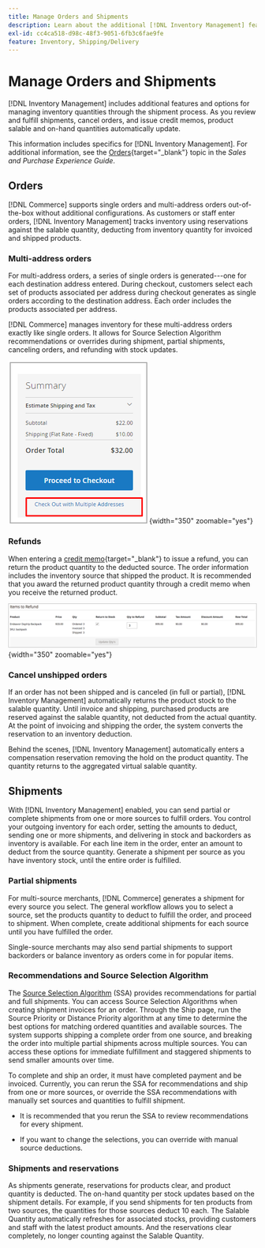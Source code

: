 ```yaml
---
title: Manage Orders and Shipments
description: Learn about the additional [!DNL Inventory Management] features and options for managing inventory quantities through the shipment process.
exl-id: cc4ca518-d98c-48f3-9051-6fb3c6fae9fe
feature: Inventory, Shipping/Delivery
---
```

# Manage Orders and Shipments

[!DNL Inventory Management] includes additional features and options for managing inventory quantities through the shipment process. As you review and fulfill shipments, cancel orders, and issue credit memos, product salable and on-hand quantities automatically update.

This information includes specifics for [!DNL Inventory Management]. For additional information, see the [Orders](../stores-purchase/orders.md){target="_blank"} topic in the _Sales and Purchase Experience Guide_.

## Orders

[!DNL Commerce] supports single orders and multi-address orders out-of-the-box without additional configurations. As customers or staff enter orders, [!DNL Inventory Management] tracks inventory using reservations against the salable quantity, deducting from inventory quantity for invoiced and shipped products.

### Multi-address orders

For multi-address orders, a series of single orders is generated---one for each destination address entered. During checkout, customers select each set of products associated per address during checkout generates as single orders according to the destination address. Each order includes the products associated per address.

[!DNL Commerce] manages inventory for these multi-address orders exactly like single orders. It allows for Source Selection Algorithm recommendations or overrides during shipment, partial shipments, canceling orders, and refunding with stock updates.

![Multi-address at checkout](assets/inventory-multi-ship.png){width="350" zoomable="yes"}

### Refunds

When entering a [credit memo](../stores-purchase/credit-memo-create.md){target="_blank"} to issue a refund, you can return the product quantity to the deducted source. The order information includes the inventory source that shipped the product. It is recommended that you award the returned product quantity through a credit memo when you receive the returned product.

![Items to Refund with Return to Stock Selected](assets/credit-memo-items-to-refund.png)
{width="350" zoomable="yes"}

### Cancel unshipped orders

If an order has not been shipped and is canceled (in full or partial), [!DNL Inventory Management] automatically returns the product stock to the salable quantity. Until invoice and shipping, purchased products are reserved against the salable quantity, not deducted from the actual quantity. At the point of invoicing and shipping the order, the system converts the reservation to an inventory deduction.

Behind the scenes, [!DNL Inventory Management] automatically enters a compensation reservation removing the hold on the product quantity. The quantity returns to the aggregated virtual salable quantity.

## Shipments

With [!DNL Inventory Management] enabled, you can send partial or complete shipments from one or more sources to fulfill orders. You control your outgoing inventory for each order, setting the amounts to deduct, sending one or more shipments, and delivering in stock and backorders as inventory is available. For each line item in the order, enter an amount to deduct from the source quantity. Generate a shipment per source as you have inventory stock, until the entire order is fulfilled.

### Partial shipments

For multi-source merchants, [!DNL Commerce] generates a shipment for every source you select. The general workflow allows you to select a source, set the products quantity to deduct to fulfill the order, and proceed to shipment. When complete, create additional shipments for each source until you have fulfilled the order.

Single-source merchants may also send partial shipments to support backorders or balance inventory as orders come in for popular items.

### Recommendations and Source Selection Algorithm

The [Source Selection Algorithm](selection-reservations.md) (SSA) provides recommendations for partial and full shipments. You can access Source Selection Algorithms when creating shipment invoices for an order. Through the Ship page, run the Source Priority or Distance Priority algorithm at any time to determine the best options for matching ordered quantities and available sources. The system supports shipping a complete order from one source, and breaking the order into multiple partial shipments across multiple sources. You can access these options for immediate fulfillment and staggered shipments to send smaller amounts over time.

To complete and ship an order, it must have completed payment and be invoiced. Currently, you can rerun the SSA for recommendations and ship from one or more sources, or override the SSA recommendations with manually set sources and quantities to fulfill shipment.

- It is recommended that you rerun the SSA to review recommendations for every shipment.

- If you want to change the selections, you can override with manual source deductions.

### Shipments and reservations

As shipments generate, reservations for products clear, and product quantity is deducted. The on-hand quantity per stock updates based on the shipment details. For example, if you send shipments for ten products from two sources, the quantities for those sources deduct 10 each. The Salable Quantity automatically refreshes for associated stocks, providing customers and staff with the latest product amounts. And the reservations clear completely, no longer counting against the Salable Quantity.
